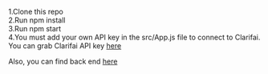 

1.Clone this repo <br/>
2.Run npm install <br/>
3.Run npm start <br/>
4.You must add your own API key in the src/App.js file to connect to Clarifai. <br/>
  You can grab Clarifai API key [here](https://www.clarifai.com/) 
  
  Also, you can find back end [here](https://github.com/ulvi199517/smart-brain-api/)
